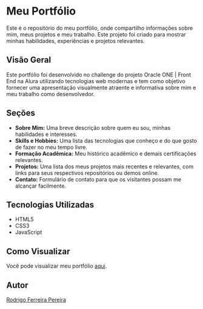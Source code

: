 # Meu Portfólio

Este é o repositório do meu portfólio, onde compartilho informações sobre mim, meus projetos e meu trabalho. Este projeto foi criado para mostrar minhas habilidades, experiências e projetos relevantes.

## Visão Geral

Este portfólio foi desenvolvido no challenge do projeto Oracle ONE | Front End na Alura utilizando tecnologias web modernas e tem como objetivo fornecer uma apresentação visualmente atraente e informativa sobre mim e meu trabalho como desenvolvedor.

## Seções

- **Sobre Mim:** Uma breve descrição sobre quem eu sou, minhas habilidades e interesses.
- **Skills e Hobbies:** Uma lista das tecnologias que conheço e do que gosto de fazer no meu tempo livre.
- **Formação Acadêmica:** Meu histórico acadêmico e demais certificações relevantes.
- **Projetos:** Uma lista dos meus projetos mais recentes e relevantes, com links para seus respectivos repositórios ou demos online.
- **Contato:** Formulário de contato para que os visitantes possam me alcançar facilmente.

## Tecnologias Utilizadas

- HTML5
- CSS3
- JavaScript

## Como Visualizar

Você pode visualizar meu portfólio [aqui](https://portfolio-rfp.vercel.app).

## Autor

[Rodrigo Ferreira Pereira](https://linkedin.com/in/rodrigoferreirapereira) 





